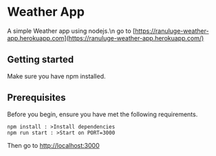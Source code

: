 # Weather App
A simple Weather app using nodejs.\n
go to [https://ranuluge-weather-app.herokuapp.com](https://ranuluge-weather-app.herokuapp.com/)
## Getting started
Make sure you have npm installed.
## Prerequisites
Before you begin, ensure you have met the following requirements.
```
npm install : >Install dependencies
npm run start : >Start on PORT=3000
```
Then go to [http://localhost:3000](http://localhost:3000)
